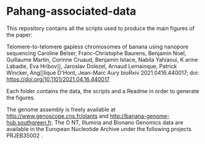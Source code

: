# Pahang-associated-data
This repository contains all the scripts used to produce the main figures of the paper:

Telomere-to-telomere gapless chromosomes of banana using nanopore sequencing
Caroline Belser, Franc-Christophe Baurens, Benjamin Noel, Guillaume Martin, Corinne Cruaud, Benjamin Istace, Nabila Yahiaoui, K
arine Labadie, Eva Hribov▒, Jaroslav Dolezel, Arnaud Lemainque, Patrick Wincker, Ang▒lique D'Hont, Jean-Marc Aury
bioRxiv 2021.0416.440017; doi: https://doi.org/10.1101/2021.04.16.440017


Each folder contains the data, the scripts and a Readme in order to generate the figures.

The genome assembly is freely available at http://www.genoscope.cns.fr/plants and http://banana-genome-hub.southgreen.fr. The O
NT, Illumina and Bionano Genomics data are available in the European Nucleotide Archive under the following projects PRJEB35002
.
